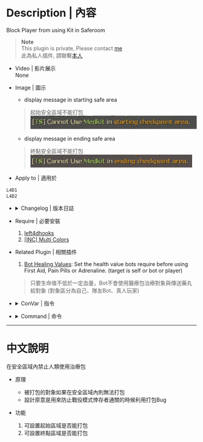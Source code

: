 # Description | 內容
Block Player from using Kit in Saferoom

> __Note__ <br/>
This plugin is private, Please contact [me](https://github.com/fbef0102/Game-Private_Plugin#私人插件列表-private-plugins-list)<br/>
此為私人插件, 請聯繫[本人](https://github.com/fbef0102/Game-Private_Plugin#私人插件列表-private-plugins-list)

* Video | 影片展示
<br/>None

* Image | 圖示
	* display message in starting safe area
    > 起始安全區域不能打包
	<br/>![l4d_saferom_prevent_kit_1](image/l4d_saferom_prevent_kit_1.jpg)
	* display message in ending safe area
    > 終點安全區域不能打包
	<br/>![l4d_saferom_prevent_kit_2](image/l4d_saferom_prevent_kit_2.jpg)

* Apply to | 適用於
```
L4D1
L4D2
```

* <details><summary>Changelog | 版本日誌</summary>

	* v1.1
	    * Original Request by 壹梦
</details>

* Require | 必要安裝
	1. [left4dhooks](https://forums.alliedmods.net/showthread.php?t=321696)
	2. [[INC] Multi Colors](https://forums.alliedmods.net/showthread.php?t=247770)

* Related Plugin | 相關插件
	1. [Bot Healing Values](/Plugin_插件/Bot_IQ_200_Bot智商加強/l4d_bot_healing): Set the health value bots require before using First Aid, Pain Pills or Adrenaline. (target is self or bot or player)
    > 只要生命值不低於一定血量，Bot不會使用醫療包治療對象與傳送藥丸給對象 (對象區分為自己、隊友Bot、真人玩家)

* <details><summary>ConVar | 指令</summary>

	* cfg/sourcemod/l4d_saferom_prevent_kit.cfg
	```php
    // If 1, Prevent players from using first aid kit in the ending checkpoint area.
    l4d_saferom_prevent_kit_end "1"

    // Time between sending a warning message
    l4d_saferom_prevent_kit_messagetime "2.5"

    // If 1, Prevent players from using first aid kit in starting checkpoint area.
    l4d_saferom_prevent_kit_start "1"
	```
</details>

* <details><summary>Command | 命令</summary>
	None
</details>

- - - -
# 中文說明
在安全區域內禁止人類使用治療包

* 原理
	* 被打包的對象如果在安全區域內則無法打包
    * 設計原意是用來防止戰役模式倖存者通關的時候利用打包Bug

* 功能
	1. 可設置起始區域是否能打包
    2. 可設置終點區域是否能打包

